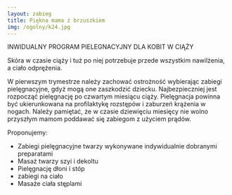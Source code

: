 ```yaml
---
layout: zabieg
title: Piękna mama z brzuszkiem
img: /ogolny/k24.jpg
---
```

INWIDUALNY PROGRAM PIELEGNACYJNY DLA KOBIT W CIĄŻY

Skóra w czasie ciąży i tuż po niej potrzebuje przede wszystkim nawilżenia, a ciało odprężenia.
 

W pierwszym trymestrze należy zachować ostrożność wybierając zabiegi pielęgnacyjne, gdyż mogą one zaszkodzić dziecku. Najbezpieczniej jest rozpocząć pielęgnację po czwartym miesiącu ciąży.
Pielęgnacja powinna być ukierunkowana na profilaktykę rozstępów i zaburzeń krążenia w nogach. Należy pamiętać, że w czasie dziewięciu miesięcy nie wolno przyszłym mamom poddawać się zabiegom z użyciem prądów.

Proponujemy:

- Zabiegi pielęgnacyjne twarzy wykonywane indywidualnie dobranymi preparatami 
- Masaż twarzy szyi i dekoltu 
- Pielęgnację dłoni i stóp 
- zabiegi na ciało 
- Masaże ciała stęplami